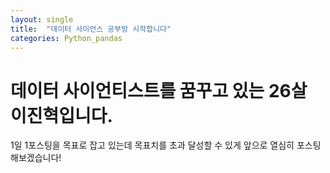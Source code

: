 ```yaml
---
layout: single
title:  "데이터 사이언스 공부방 시작합니다"
categories: Python_pandas
---
```

# 데이터 사이언티스트를 꿈꾸고 있는 26살 이진혁입니다.

1일 1포스팅을 목표로 잡고 있는데 목표치를 초과 달성할 수 있게 앞으로 열심히 포스팅 해보겠습니다!
